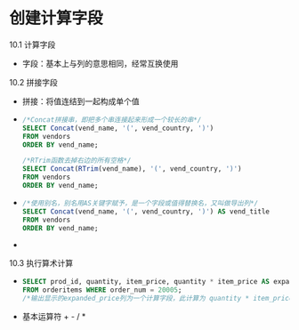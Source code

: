 # 创建计算字段

10.1 计算字段

- 字段：基本上与列的意思相同，经常互换使用



10.2 拼接字段

- 拼接：将值连结到一起构成单个值

- ```sql
  /*Concat拼接串，即把多个串连接起来形成一个较长的串*/
  SELECT Concat(vend_name, '(', vend_country, ')')
  FROM vendors
  ORDER BY vend_name;
  
  /*RTrim函数去掉右边的所有空格*/
  SELECT Concat(RTrim(vend_name), '(', vend_country, ')')
  FROM vendors
  ORDER BY vend_name;
  ```

- ```sql
  /*使用别名，别名用AS关键字赋予，是一个字段或值得替换名，又叫做导出列*/
  SELECT Concat(vend_name, '(', vend_country, ')') AS vend_title
  FROM vendors
  ORDER BY vend_name;
  ```

- 



10.3 执行算术计算

- ```sql
  SELECT prod_id, quantity, item_price, quantity * item_price AS expanded_price
  FROM orderitems WHERE order_num = 20005;
  /*输出显示的expanded_price列为一个计算字段，此计算为 quantity * item_price*/
  ```

- 基本运算符 +   -   /   *